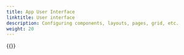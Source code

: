 ```yaml
---
title: App User Interface
linktitle: User interface
description: Configuring components, layouts, pages, grid, etc.
weight: 20
---
```


{{<children>}}
